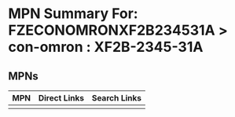 



# MPN Summary For: FZECONOMRONXF2B234531A > con-omron : XF2B-2345-31A

## MPNs
  

|MPN|Direct Links|Search Links|
| :--- | :--- | :--- |
||||
